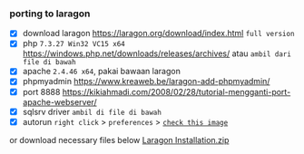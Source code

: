 ### porting to laragon
- [x] download laragon https://laragon.org/download/index.html `full version`
- [x] php `7.3.27 Win32 VC15 x64` https://windows.php.net/downloads/releases/archives/ atau `ambil dari file di bawah`
- [x] apache `2.4.46 x64`, pakai bawaan laragon
- [x] phpmyadmin https://www.kreaweb.be/laragon-add-phpmyadmin/
- [x] port 8888 https://kikiahmadi.com/2008/02/28/tutorial-mengganti-port-apache-webserver/
- [x] sqlsrv driver `ambil di file di bawah`
- [x] autorun `right click` > `preferences` > [`check this image`](https://user-images.githubusercontent.com/90446669/208617948-ad837b42-5282-4543-825c-4a9f905080b3.png)

or download necessary files below
[Laragon Installation.zip](https://github.com/HermesTAS/daily-task/files/10266660/Laragon.Installation.zip)
